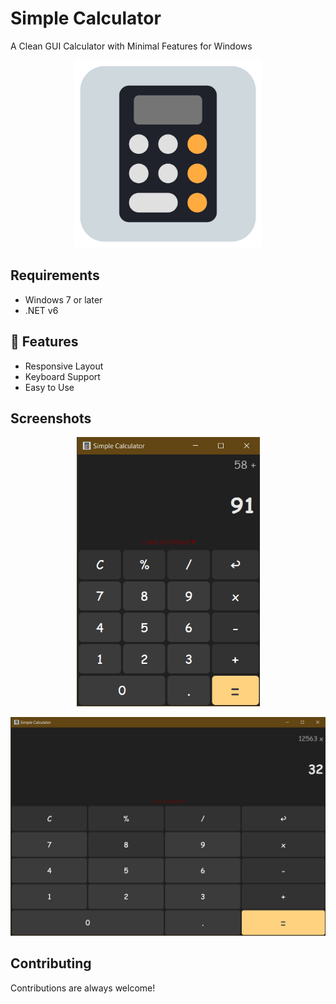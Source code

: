 # Simple Calculator 
A Clean GUI Calculator with Minimal Features for Windows
<p align="center">
  <img src="CalculatorWPF/CalculatorWPF/icon.png" width="300"/>
</p>


## Requirements

- Windows 7 or later
- .NET v6

## 🧐 Features

- Responsive Layout
- Keyboard Support
- Easy to Use
  
## Screenshots
<p align="center">
  <img src="CalculatorWPF/CalculatorWPF/Screenshots/normal.png" />
</p>
<p align="center">
  <img src="CalculatorWPF/CalculatorWPF/Screenshots/wide.png" />
</p>

## Contributing

Contributions are always welcome!
